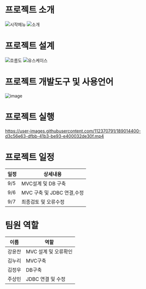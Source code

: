 # 프로젝트 소개
![시작메뉴](https://user-images.githubusercontent.com/112370791/189012488-11d2e4bd-4a30-4325-9268-4643b038f14f.PNG)
![소개](https://user-images.githubusercontent.com/112370791/189012528-9c79877c-cb6b-45b5-96a1-02ba228db65b.PNG)

# 프로젝트 설계
![흐름도](https://user-images.githubusercontent.com/112370791/189012564-dc905c30-dd35-47b2-91f3-e8cabb8dd642.PNG)
![유스케이스](https://user-images.githubusercontent.com/112370791/189012601-3e93bb22-cee1-4696-b102-cff6569299cb.PNG)

# 프로젝트 개발도구 및 사용언어
![image](https://user-images.githubusercontent.com/112370791/189014828-cb8a81ee-d1e3-47d4-aa35-479abdbe8121.png)

# 프로젝트 실행
https://user-images.githubusercontent.com/112370791/189014400-d3c56e63-dfbb-41b3-be93-e400032de30f.mp4

# 프로젝트 일정
일정|상세내용
---|---|
9/5|MVC설계 및 DB 구축
9/6|MVC 구축 및 JDBC 연결,수정
9/7|최종검토 및 오류수정

# 팀원 역할
이름|역할
---|---|
강윤찬|MVC 설계 및 오류확인
김누리|MVC구축
김정우|DB구축
주상민|JDBC 연결 및 수정
